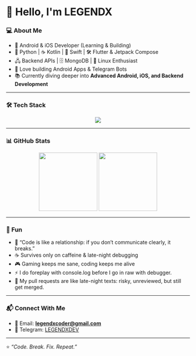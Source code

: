 # 👋 Hello, I'm LEGENDX  

### 💻 About Me  
- 🚀 Android & iOS Developer (Learning & Building)  
- 🐍 Python | ☕ Kotlin | 🖤 Swift | 🛠️ Flutter & Jetpack Compose  
- 🖧 Backend APIs | 🗄️ MongoDB | 🐧 Linux Enthusiast  
- 🤖 Love building Android Apps & Telegram Bots  
- 📚 Currently diving deeper into **Advanced Android, iOS, and Backend Development**  

---

### 🛠️ Tech Stack  
<p align="center">
  <img src="https://skillicons.dev/icons?i=python,kotlin,swift,flutter,androidstudio,mongodb,linux,git,docker" />
</p>

---

### 📊 GitHub Stats  
<p align="center">
  <img src="https://github-readme-stats.vercel.app/api?username=LEGENDXOP&show_icons=true&theme=tokyonight&include_all_commits=true&count_private=true" height="160" />
  <img src="https://github-readme-stats.vercel.app/api/top-langs/?username=LEGENDXOP&layout=compact&theme=tokyonight&include_all_commits=true&count_private=true" height="160" />
</p>

---

### 🎯 Fun 
- 🍷 “Code is like a relationship: if you don’t communicate clearly, it breaks.”
- ☕ Survives only on caffeine & late-night debugging  
- 🎮 Gaming keeps me sane, coding keeps me alive  
- ⚡ I do foreplay with console.log before I go in raw with debugger.
- 🖤 My pull requests are like late-night texts: risky, unreviewed, but still get merged.

---

### 📬 Connect With Me  
- 📩 Email: **legendxcoder@gmail.com**  
- 💬 Telegram: [LEGENDXDEV](https://t.me/LEGENDXDEV)  

---
⭐️ *“Code. Break. Fix. Repeat.”*

